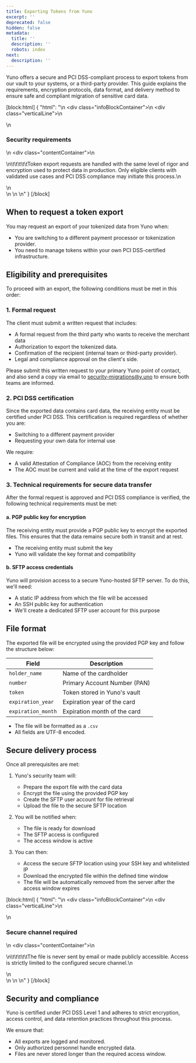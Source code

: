 ```yaml
---
title: Exporting Tokens from Yuno
excerpt: ''
deprecated: false
hidden: false
metadata:
  title: ''
  description: ''
  robots: index
next:
  description: ''
---
```

Yuno offers a secure and PCI DSS-compliant process to export tokens from our vault to your systems, or a third-party provider. This guide explains the requirements, encryption protocols, data format, and delivery method to ensure safe and compliant migration of sensitive card data.  

[block:html]
{
  "html": "<body>\n  <div class=\"infoBlockContainer\">\n    <div class=\"verticalLine\"></div>\n    <div>\n      <h3>Security requirements</h3>\n      <div class=\"contentContainer\">\n        <p>\n\t\t\t\t\tToken export requests are handled with the same level of rigor and encryption used to protect data in production. Only eligible clients with validated use cases and PCI DSS compliance may initiate this process.\n        </p>\n      </div>\n    </div>\n  </div>\n</body>"
}
[/block]


## When to request a token export

You may request an export of your tokenized data from Yuno when:

- You are switching to a different payment processor or tokenization provider.  
- You need to manage tokens within your own PCI DSS-certified infrastructure.

## Eligibility and prerequisites

To proceed with an export, the following conditions must be met in this order:

### 1. Formal request

The client must submit a written request that includes:  

- A formal request from the third party who wants to receive the merchant data
- Authorization to export the tokenized data.  
- Confirmation of the recipient (internal team or third-party provider).  
- Legal and compliance approval on the client's side.

Please submit this written request to your primary Yuno point of contact, and also send a copy via email to [security-migrations@y.uno](mailto:security-migrations@y.uno) to ensure both teams are informed.

### 2. PCI DSS certification

Since the exported data contains card data, the receiving entity must be certified under PCI DSS. This certification is required regardless of whether you are:

- Switching to a different payment provider
- Requesting your own data for internal use

We require:  

- A valid Attestation of Compliance (AOC) from the receiving entity
- The AOC must be current and valid at the time of the export request

### 3. Technical requirements for secure data transfer

After the formal request is approved and PCI DSS compliance is verified, the following technical requirements must be met:

#### a. PGP public key for encryption

The receiving entity must provide a PGP public key to encrypt the exported files. This ensures that the data remains secure both in transit and at rest.  

- The receiving entity must submit the key
- Yuno will validate the key format and compatibility

#### b. SFTP access credentials

Yuno will provision access to a secure Yuno-hosted SFTP server. To do this, we'll need:  

- A static IP address from which the file will be accessed
- An SSH public key for authentication
- We'll create a dedicated SFTP user account for this purpose

## File format

The exported file will be encrypted using the provided PGP key and follow the structure below:

| Field              | Description                  |
| ------------------ | ---------------------------- |
| `holder_name`      | Name of the cardholder       |
| `number`           | Primary Account Number (PAN) |
| `token`            | Token stored in Yuno's vault |
| `expiration_year`  | Expiration year of the card  |
| `expiration_month` | Expiration month of the card |

- The file will be formatted as a `.csv`   
- All fields are UTF-8 encoded.

## Secure delivery process

Once all prerequisites are met:

1. Yuno's security team will:
   - Prepare the export file with the card data
   - Encrypt the file using the provided PGP key
   - Create the SFTP user account for file retrieval
   - Upload the file to the secure SFTP location

2. You will be notified when:
   - The file is ready for download
   - The SFTP access is configured
   - The access window is active

3. You can then:
   - Access the secure SFTP location using your SSH key and whitelisted IP
   - Download the encrypted file within the defined time window
   - The file will be automatically removed from the server after the access window expires

[block:html]
{
  "html": "<body>\n  <div class=\"infoBlockContainer\">\n    <div class=\"verticalLine\"></div>\n    <div>\n      <h3>Secure channel required</h3>\n      <div class=\"contentContainer\">\n        <p>\n\t\t\t\t\tThe file is never sent by email or made publicly accessible. Access is strictly limited to the configured secure channel.\n        </p>\n      </div>\n    </div>\n  </div>\n</body>"
}
[/block]


## Security and compliance

Yuno is certified under PCI DSS Level 1 and adheres to strict encryption, access control, and data retention practices throughout this process.

We ensure that:

- All exports are logged and monitored.  
- Only authorized personnel handle encrypted data.  
- Files are never stored longer than the required access window.